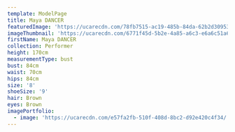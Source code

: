 ```yaml
---
template: ModelPage
title: Maya DANCER
featuredImage: 'https://ucarecdn.com/78fb7515-ac19-485b-84da-62b2d30953c2/'
imageThumbnail: 'https://ucarecdn.com/6771f45d-5b2e-4a85-a6c3-e6a6c51a6e97/'
firstName: Maya DANCER
collection: Performer
height: 170cm
measurementType: bust
bust: 84cm
waist: 70cm
hips: 84cm
size: '8'
shoeSize: '9'
hair: Brown
eyes: Brown
imagePortfolio:
  - image: 'https://ucarecdn.com/e57fa2fb-510f-408d-8bc2-d92e420c4f34/'
---
```


